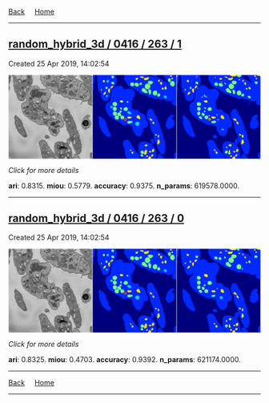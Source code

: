 
[Back](..)&nbsp;&nbsp;&nbsp;&nbsp;&nbsp;[Home](https://leapmanlab.github.io/snapshots)

---

<div class="summary"><a href="1"><h2>random_hybrid_3d / 0416 / 263 / 1</h2></a><p>Created 25 Apr 2019, 14:02:54
</p><a href="1"><img src="1/media/summary.png" align="center"></a><p>
<i>Click for more details</i>
</p></div>

**ari**: 0.8315. **miou**: 0.5779. **accuracy**: 0.9375. **n_params**: 619578.0000. 

---

<div class="summary"><a href="0"><h2>random_hybrid_3d / 0416 / 263 / 0</h2></a><p>Created 25 Apr 2019, 14:02:54
</p><a href="0"><img src="0/media/summary.png" align="center"></a><p>
<i>Click for more details</i>
</p></div>

**ari**: 0.8325. **miou**: 0.4703. **accuracy**: 0.9392. **n_params**: 621174.0000. 

---

[Back](..)&nbsp;&nbsp;&nbsp;&nbsp;&nbsp;[Home](https://leapmanlab.github.io/snapshots)

---